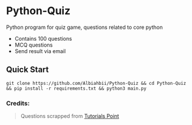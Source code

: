 # Python-Quiz
Python program for quiz game, questions related to core python
- Contains 100 questions
- MCQ questions
- Send result via email
## Quick Start
```git clone https://github.com/Albiahbii/Python-Quiz && cd Python-Quiz && pip install -r requirements.txt && python3 main.py```

### Credits:
> Questions scrapped from [Tutorials Point](tutorialspoint.com)

